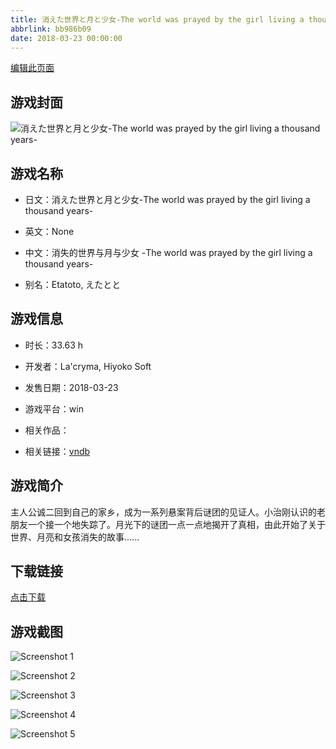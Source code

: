 ```yaml
---
title: 消えた世界と月と少女-The world was prayed by the girl living a thousand years-
abbrlink: bb986b09
date: 2018-03-23 00:00:00
---
```

[编辑此页面](https://github.com/ACG-3/ADV3-source/blob/main/source/_posts/games/%E6%B6%88%E3%81%88%E3%81%9F%E4%B8%96%E7%95%8C%E3%81%A8%E6%9C%88%E3%81%A8%E5%B0%91%E5%A5%B3-The%20world%20was%20prayed%20by%20the%20girl%20living%20a%20thousand%20years-.md)

## 游戏封面

![消えた世界と月と少女-The world was prayed by the girl living a thousand years-](https%3A//pan.timero.xyz/onedrive/img_lib_001/%E6%B6%88%E3%81%88%E3%81%9F%E4%B8%96%E7%95%8C%E3%81%A8%E6%9C%88%E3%81%A8%E5%B0%91%E5%A5%B3-The%20world%20was%20prayed%20by%20the%20girl%20living%20a%20thousand%20years-_cover.avif)


## 游戏名称

- 日文：消えた世界と月と少女-The world was prayed by the girl living a thousand years-
- 英文：None
- 中文：消失的世界与月与少女 -The world was prayed by the girl living a thousand years-

- 别名：Etatoto, えたとと


## 游戏信息

- 时长：33.63 h
- 开发者：La'cryma, Hiyoko Soft
- 发售日期：2018-03-23
- 游戏平台：win
- 相关作品：

- 相关链接：[vndb](https://vndb.org/v21186)


## 游戏简介

主人公诚二回到自己的家乡，成为一系列悬案背后谜团的见证人。小治刚认识的老朋友一个接一个地失踪了。月光下的谜团一点一点地揭开了真相，由此开始了关于世界、月亮和女孩消失的故事......


## 下载链接

[点击下载](https://pan.timero.xyz/onedrive/adv_lib_001/%E6%B6%88%E3%81%88%E3%81%9F%E4%B8%96%E7%95%8C%E3%81%A8%E6%9C%88%E3%81%A8%E5%B0%91%E5%A5%B3-The%20world%20was%20prayed%20by%20the%20girl%20living%20a%20thousand%20years-)


## 游戏截图


![Screenshot 1](https%3A//pan.timero.xyz/onedrive/img_lib_001/%E6%B6%88%E3%81%88%E3%81%9F%E4%B8%96%E7%95%8C%E3%81%A8%E6%9C%88%E3%81%A8%E5%B0%91%E5%A5%B3-The%20world%20was%20prayed%20by%20the%20girl%20living%20a%20thousand%20years-_Screenshot_1.avif)

![Screenshot 2](https%3A//pan.timero.xyz/onedrive/img_lib_001/%E6%B6%88%E3%81%88%E3%81%9F%E4%B8%96%E7%95%8C%E3%81%A8%E6%9C%88%E3%81%A8%E5%B0%91%E5%A5%B3-The%20world%20was%20prayed%20by%20the%20girl%20living%20a%20thousand%20years-_Screenshot_2.avif)

![Screenshot 3](https%3A//pan.timero.xyz/onedrive/img_lib_001/%E6%B6%88%E3%81%88%E3%81%9F%E4%B8%96%E7%95%8C%E3%81%A8%E6%9C%88%E3%81%A8%E5%B0%91%E5%A5%B3-The%20world%20was%20prayed%20by%20the%20girl%20living%20a%20thousand%20years-_Screenshot_3.avif)

![Screenshot 4](https%3A//pan.timero.xyz/onedrive/img_lib_001/%E6%B6%88%E3%81%88%E3%81%9F%E4%B8%96%E7%95%8C%E3%81%A8%E6%9C%88%E3%81%A8%E5%B0%91%E5%A5%B3-The%20world%20was%20prayed%20by%20the%20girl%20living%20a%20thousand%20years-_Screenshot_4.avif)

![Screenshot 5](https%3A//pan.timero.xyz/onedrive/img_lib_001/%E6%B6%88%E3%81%88%E3%81%9F%E4%B8%96%E7%95%8C%E3%81%A8%E6%9C%88%E3%81%A8%E5%B0%91%E5%A5%B3-The%20world%20was%20prayed%20by%20the%20girl%20living%20a%20thousand%20years-_Screenshot_5.avif)

